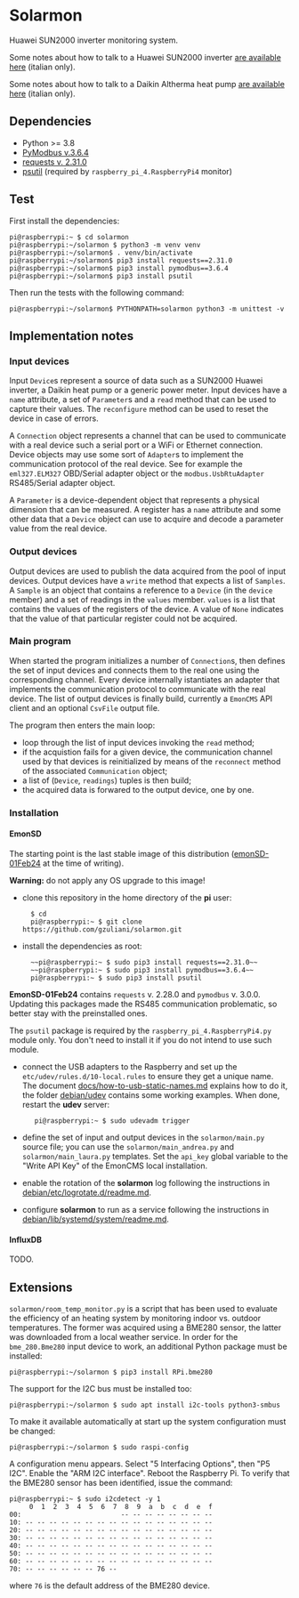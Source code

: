 # Solarmon

Huawei SUN2000 inverter monitoring system.

Some notes about how to talk to a Huawei SUN2000 inverter [are available here](https://gzuliani.github.io/emon/huawei_sun2000.html) (italian only).

Some notes about how to talk to a Daikin Altherma heat pump [are available here](https://gzuliani.github.io/emon/daikin-altherma.html) (italian only).

## Dependencies

* Python >= 3.8
* [PyModbus v.3.6.4](https://pymodbus.readthedocs.io/en/v3.6.4/)
* [requests v. 2.31.0](https://pypi.org/project/requests/2.31.0/)
* [psutil](https://pypi.org/project/psutil/) (required by `raspberry_pi_4.RaspberryPi4` monitor)

## Test

First install the dependencies:

    pi@raspberrypi:~ $ cd solarmon
    pi@raspberrypi:~/solarmon $ python3 -m venv venv
    pi@raspberrypi:~/solarmon$ . venv/bin/activate
    pi@raspberrypi:~/solarmon$ pip3 install requests==2.31.0
    pi@raspberrypi:~/solarmon$ pip3 install pymodbus==3.6.4
    pi@raspberrypi:~/solarmon$ pip3 install psutil

Then run the tests with the following command:

    pi@raspberrypi:~/solarmon$ PYTHONPATH=solarmon python3 -m unittest -v

## Implementation notes

### Input devices

Input `Device`s represent a source of data such as a SUN2000 Huawei inverter, a Daikin heat pump or a generic power meter. Input devices have a `name` attribute, a set of `Parameter`s and a `read` method that can be used to capture their values. The `reconfigure` method can be used to reset the device in case of errors.

A `Connection` object represents a channel that can be used to communicate with a real device such a serial port or a WiFi or Ethernet connection. Device objects may use some sort of `Adapter`s to implement the communication protocol of the real device. See for example the `eml327.ELM327` OBD/Serial adapter object or the `modbus.UsbRtuAdapter` RS485/Serial adapter object.

A `Parameter` is a device-dependent object that represents a physical dimension that can be measured. A register has a `name` attribute and some other data that a `Device` object can use to acquire and decode a parameter value from the real device.

### Output devices

Output devices are used to publish the data acquired from the pool of input devices. Output devices have a `write` method that expects a list of `Samples`. A `Sample` is an object that contains a reference to a `Device` (in the `device` member) and a set of readings in the `values` member. `values` is a list that contains the values of the registers of the device. A value of `None` indicates that the value of that particular register could not be acquired.

### Main program

When started the program initializes a number of `Connection`s, then defines the set of input devices and connects them to the real one using the corresponding channel. Every device internally istantiates an adapter that implements the communication protocol to communicate with the real device. The list of output devices is finally build, currently a `EmonCMS` API client and an optional `CsvFile` output file.

The program then enters the main loop:

* loop through the list of input devices invoking the `read` method;
* if the acquistion fails for a given device, the communication channel used by that devices is reinitialized by means of the `reconnect` method of the associated `Communication` object;
* a list of (`Device`, `readings`) tuples is then build;
* the acquired data is forwared to the output device, one by one.

### Installation

#### EmonSD

The starting point is the last stable image of this distribution ([emonSD-01Feb24](https://docs.openenergymonitor.org/emonsd/download.html) at the time of writing).

**Warning:** do not apply any OS upgrade to this image!

* clone this repository in the home directory of the **pi** user:

        $ cd
        pi@raspberrypi:~ $ git clone https://github.com/gzuliani/solarmon.git

* install the dependencies as root:

        ~~pi@raspberrypi:~ $ sudo pip3 install requests==2.31.0~~
        ~~pi@raspberrypi:~ $ sudo pip3 install pymodbus==3.6.4~~
        pi@raspberrypi:~ $ sudo pip3 install psutil

 **EmonSD-01Feb24** contains `requests` v. 2.28.0 and `pymodbus` v. 3.0.0. Updating this packages made the RS485 communication problematic, so better stay with the preinstalled ones.

  The `psutil` package is required by the `raspberry_pi_4.RaspberryPi4.py` module only. You don't need to install it if you do not intend to use such module.

* connect the USB adapters to the Raspberry and set up the `etc/udev/rules.d/10-local.rules` to ensure they get a unique name. The document [docs/how-to-usb-static-names.md](https://github.com/gzuliani/solarmon/blob/main/docs/how-to-usb-static-names.md) explains how to do it, the folder [debian/udev](https://github.com/gzuliani/solarmon/tree/main/debian/udev) contains some working examples. When done, restart the **udev** server:

         pi@raspberrypi:~ $ sudo udevadm trigger

* define the set of input and output devices in the `solarmon/main.py` source file; you can use the `solarmon/main_andrea.py` and `solarmon/main_laura.py` templates. Set the `api_key` global variable to the "Write API Key" of the EmonCMS local installation.

* enable the rotation of the **solarmon** log following the instructions in [debian/etc/logrotate.d/readme.md](https://github.com/gzuliani/solarmon/tree/main/debian/etc/logrotate.d/readme.md).

* configure **solarmon** to run as a service following the instructions in [debian/lib/systemd/system/readme.md](https://github.com/gzuliani/solarmon/tree/main/debian/lib/systemd/system/readme.md).

#### InfluxDB

TODO.

## Extensions

`solarmon/room_temp_monitor.py` is a script that has been used to evaluate the efficiency of an heating system by monitoring indoor vs. outdoor temperatures. The former was acquired using a BME280 sensor, the latter was downloaded from a local weather service. In order for the `bme_280.Bme280` input device to work, an additional Python package must be installed:

    pi@raspberrypi:~/solarmon $ pip3 install RPi.bme280

The support for the I2C bus must be installed too:

    pi@raspberrypi:~/solarmon $ sudo apt install i2c-tools python3-smbus

To make it available automatically at start up the system configuration must be changed:

    pi@raspberrypi:~/solarmon $ sudo raspi-config

A configuration menu appears. Select "5 Interfacing Options", then "P5 I2C". Enable the "ARM I2C interface". Reboot the Raspberry Pi. To verify that the BME280 sensor has been identified, issue the command:

    pi@raspberrypi:~ $ sudo i2cdetect -y 1
         0  1  2  3  4  5  6  7  8  9  a  b  c  d  e  f
    00:                         -- -- -- -- -- -- -- -- 
    10: -- -- -- -- -- -- -- -- -- -- -- -- -- -- -- -- 
    20: -- -- -- -- -- -- -- -- -- -- -- -- -- -- -- -- 
    30: -- -- -- -- -- -- -- -- -- -- -- -- -- -- -- -- 
    40: -- -- -- -- -- -- -- -- -- -- -- -- -- -- -- -- 
    50: -- -- -- -- -- -- -- -- -- -- -- -- -- -- -- -- 
    60: -- -- -- -- -- -- -- -- -- -- -- -- -- -- -- -- 
    70: -- -- -- -- -- -- 76 --                         

where `76` is the default address of the BME280 device.
